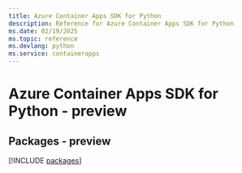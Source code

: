 ```yaml
---
title: Azure Container Apps SDK for Python
description: Reference for Azure Container Apps SDK for Python
ms.date: 02/19/2025
ms.topic: reference
ms.devlang: python
ms.service: containerapps
---
```

# Azure Container Apps SDK for Python - preview
## Packages - preview
[!INCLUDE [packages](container-apps-index.md)]